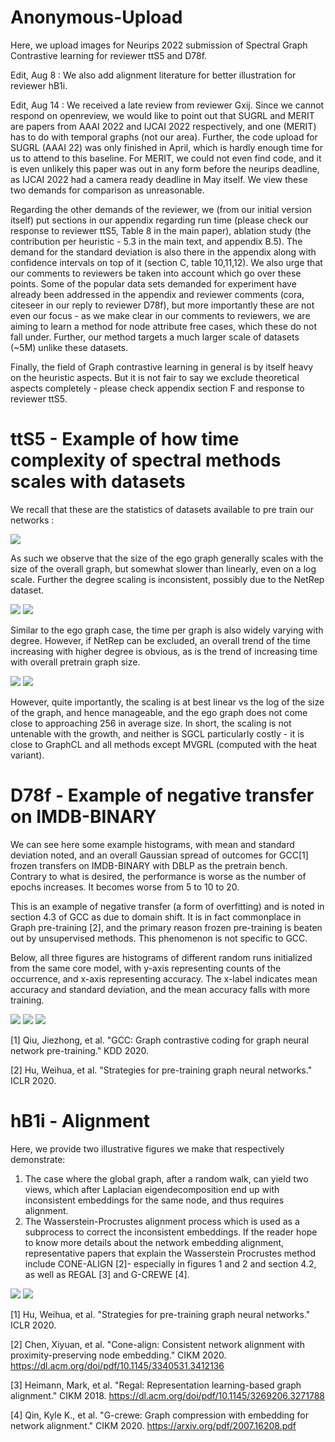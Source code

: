 # Anonymous-Upload
Here, we upload images for Neurips 2022 submission of Spectral Graph Contrastive learning for reviewer ttS5 and D78f.

Edit, Aug 8 : We also add alignment literature for better illustration for reviewer hB1i.

Edit, Aug 14 : We received a late review from reviewer Gxij. Since we cannot respond on openreview, we would like to point out that SUGRL and MERIT are papers from AAAI 2022 and IJCAI 2022 respectively, and one (MERIT) has to do with temporal graphs (not our area). Further, the code upload for SUGRL (AAAI 22) was only finished in April, which is hardly enough time for us to attend to this baseline. For MERIT, we could not even find code, and it is even unlikely this paper was out in any form before the neurips deadline, as IJCAI 2022 had a camera ready deadline in May itself. We view these two demands for comparison as unreasonable.

Regarding the other demands of the reviewer, we (from our initial version itself) put sections in our appendix regarding run time (please check our response to reviewer ttS5, Table 8 in the main paper), ablation study (the contribution per heuristic - 5.3 in the main text, and appendix B.5). The demand for the standard deviation is also there in the appendix along with confidence intervals on top of it (section C, table 10,11,12). We also urge that our comments to reviewers be taken into account which go over these points. Some of the popular data sets demanded for experiment have already been addressed in the appendix and reviewer comments (cora, citeseer in our reply to reviewer D78f), but more importantly these are not even our focus - as we make clear in our comments to reviewers, we are aiming to learn a method for node attribute free cases, which these do not fall under. Further, our method targets a much larger scale of datasets (~5M) unlike these datasets.

Finally, the field of Graph contrastive learning in general is by itself heavy on the heuristic aspects. But it is not fair to say we exclude theoretical aspects completely - please check appendix section F and response to reviewer ttS5.

# ttS5 - Example of how time complexity of spectral methods scales with datasets

We recall that these are the statistics of datasets available to pre train our networks : 

![](./datasetdetails.png)

As such we observe that the size of the ego graph generally scales with the size of the overall graph, but somewhat slower than linearly, even on a log scale. Further the degree scaling is inconsistent, possibly due to the NetRep dataset.

![](./egoversussize_labeled_fixed.png)
![](./egographanddegree_labeled.png)

Similar to the ego graph case, the time per graph is also widely varying with degree. However, if NetRep can be excluded, an overall trend of the time increasing with higher degree is obvious, as is the trend of increasing time with overall pretrain graph size.

![](./timeversusnode.png)
![](./timeversusdegree.png)

However, quite importantly, the scaling is at best linear vs the log of the size of the graph, and hence manageable, and the ego graph does not come close to approaching 256 in average size. In short, the scaling is not untenable with the growth, and neither is SGCL particularly costly - it is close to GraphCL and all methods except MVGRL (computed with the heat variant).

# D78f - Example of negative transfer on IMDB-BINARY

We can see here some example histograms, with mean and standard deviation noted, and an overall Gaussian spread of outcomes for GCC[1] frozen transfers on IMDB-BINARY with DBLP as the pretrain bench. Contrary to what is desired, the performance is worse as the number of epochs increases. It becomes worse from 5 to 10 to 20.

This is an example of negative transfer (a form of overfitting) and is noted in section 4.3 of GCC as due to domain shift. It is in fact commonplace in Graph pre-training [2], and the primary reason frozen pre-training is beaten out by unsupervised methods. This phenomenon is not specific to GCC.

Below, all three figures are histograms of different random runs initialized from the same core model, with y-axis representing counts of the occurrence, and x-axis representing accuracy. The x-label indicates mean accuracy and standard deviation, and the mean accuracy falls with more training.

![](./imdb-binary_5.jpg)
![](./imdb-binary_10.jpg)
![](./imdb-binary_20.jpg)

[1] Qiu, Jiezhong, et al. "GCC: Graph contrastive coding for graph neural network pre-training." KDD 2020.

[2] Hu, Weihua, et al. "Strategies for pre-training graph neural networks."  ICLR 2020.

# hB1i - Alignment

Here, we provide two illustrative figures we make that respectively demonstrate:
1.	The case where the global graph, after a random walk, can yield two views, which after Laplacian eigendecomposition end up with inconsistent embeddings for the same node, and thus requires alignment.
2.	The Wasserstein-Procrustes alignment process which is used as a subprocess to correct the inconsistent embeddings.
If the reader hope to know more details about the network embedding alignment, representative papers that explain the Wasserstein Procrustes method include CONE-ALIGN [2]- especially in figures 1 and 2 and section 4.2, as well as REGAL [3] and G-CREWE [4]. 

![](./alignment_take2.jpg)
![](./Alignment_edited_page-0001.jpg)

[1] Hu, Weihua, et al. "Strategies for pre-training graph neural networks."  ICLR 2020.

[2] Chen, Xiyuan, et al. "Cone-align: Consistent network alignment with proximity-preserving node embedding." CIKM 2020. https://dl.acm.org/doi/pdf/10.1145/3340531.3412136

[3] Heimann, Mark, et al. "Regal: Representation learning-based graph alignment." CIKM 2018. https://dl.acm.org/doi/pdf/10.1145/3269206.3271788

[4] Qin, Kyle K., et al. "G-crewe: Graph compression with embedding for network alignment." CIKM 2020. https://arxiv.org/pdf/2007.16208.pdf
